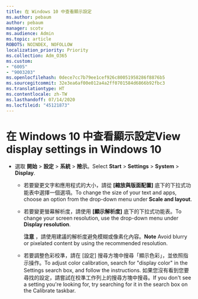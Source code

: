 ```yaml
---
title: 在 Windows 10 中查看顯示設定
ms.author: pebaum
author: pebaum
manager: scotv
ms.audience: Admin
ms.topic: article
ROBOTS: NOINDEX, NOFOLLOW
localization_priority: Priority
ms.collection: Adm_O365
ms.custom:
- "6005"
- "9003203"
ms.openlocfilehash: 0dece7cc7b79ee1cef926c80051958286f8876b5
ms.sourcegitcommit: 32e3ea6af00e012a4a2ff0701584d6866b92fbc3
ms.translationtype: HT
ms.contentlocale: zh-TW
ms.lasthandoff: 07/14/2020
ms.locfileid: "45121873"
---
```

# <a name="view-display-settings-in-windows-10"></a><span data-ttu-id="0cce3-102">在 Windows 10 中查看顯示設定</span><span class="sxs-lookup"><span data-stu-id="0cce3-102">View display settings in Windows 10</span></span>

- <span data-ttu-id="0cce3-103">選取 **開始**  > **設定**  > **系統** > **險示**。</span><span class="sxs-lookup"><span data-stu-id="0cce3-103">Select **Start**  > **Settings**  > **System** > **Display**.</span></span>
    -  <span data-ttu-id="0cce3-104">若要變更文字和應用程式的大小，請從 **[縮放與版面配置]** 底下的下拉式功能表中選擇一個選項。</span><span class="sxs-lookup"><span data-stu-id="0cce3-104">To change the size of your text and apps, choose an option from the drop-down menu under  **Scale and layout**.</span></span>
    - <span data-ttu-id="0cce3-105">若要變更螢幕解析度，請使用 **[顯示解析度]** 底下的下拉式功能表。</span><span class="sxs-lookup"><span data-stu-id="0cce3-105">To change your screen resolution, use the drop-down menu under **Display resolution**.</span></span>
     
      <span data-ttu-id="0cce3-106">**注意** ，請使用建議的解析度避免模糊或像素化內容。</span><span class="sxs-lookup"><span data-stu-id="0cce3-106">**Note** Avoid blurry or pixelated content by using the recommended resolution.</span></span>
    - <span data-ttu-id="0cce3-107">若要調整色彩校準，請在 [設定] 搜尋方塊中搜尋「顯示色彩」，並依照指示操作。</span><span class="sxs-lookup"><span data-stu-id="0cce3-107">To adjust color calibration, search for "display color" in the Settings search box, and follow the instructions.</span></span> <span data-ttu-id="0cce3-108">如果您沒有看到您要尋找的設定，請嘗試在校準工作列上的搜尋方塊中搜尋。</span><span class="sxs-lookup"><span data-stu-id="0cce3-108">If you don't see a setting you're looking for, try searching for it in the search box on the Calibrate taskbar.</span></span>